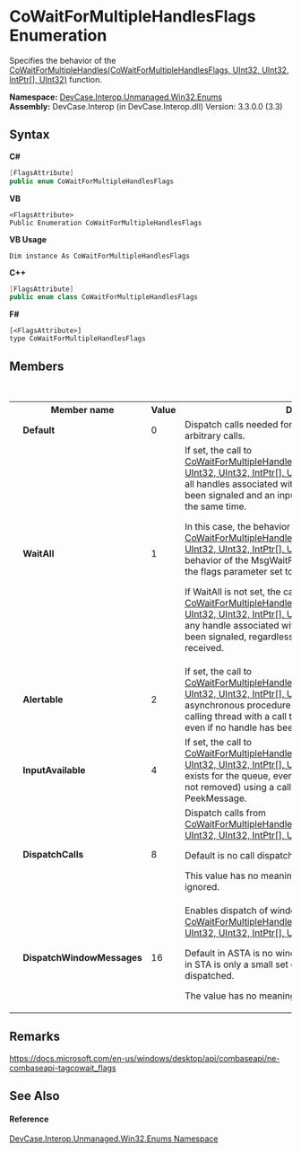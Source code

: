 # CoWaitForMultipleHandlesFlags Enumeration
 

Specifies the behavior of the <a href="M_DevCase_Interop_Unmanaged_Win32_NativeMethods_CoWaitForMultipleHandles">CoWaitForMultipleHandles(CoWaitForMultipleHandlesFlags, UInt32, UInt32, IntPtr[], UInt32)</a> function.

**Namespace:**&nbsp;<a href="N_DevCase_Interop_Unmanaged_Win32_Enums">DevCase.Interop.Unmanaged.Win32.Enums</a><br />**Assembly:**&nbsp;DevCase.Interop (in DevCase.Interop.dll) Version: 3.3.0.0 (3.3)

## Syntax

**C#**<br />
``` C#
[FlagsAttribute]
public enum CoWaitForMultipleHandlesFlags
```

**VB**<br />
``` VB
<FlagsAttribute>
Public Enumeration CoWaitForMultipleHandlesFlags
```

**VB Usage**<br />
``` VB Usage
Dim instance As CoWaitForMultipleHandlesFlags
```

**C++**<br />
``` C++
[FlagsAttribute]
public enum class CoWaitForMultipleHandlesFlags
```

**F#**<br />
``` F#
[<FlagsAttribute>]
type CoWaitForMultipleHandlesFlags
```


## Members
&nbsp;<table><tr><th></th><th>Member name</th><th>Value</th><th>Description</th></tr><tr><td /><td target="F:DevCase.Interop.Unmanaged.Win32.Enums.CoWaitForMultipleHandlesFlags.Default">**Default**</td><td>0</td><td>Dispatch calls needed for marshaling without dispatching arbitrary calls.</td></tr><tr><td /><td target="F:DevCase.Interop.Unmanaged.Win32.Enums.CoWaitForMultipleHandlesFlags.WaitAll">**WaitAll**</td><td>1</td><td>If set, the call to <a href="M_DevCase_Interop_Unmanaged_Win32_NativeMethods_CoWaitForMultipleHandles">CoWaitForMultipleHandles(CoWaitForMultipleHandlesFlags, UInt32, UInt32, IntPtr[], UInt32)</a> will return <a href="T_DevCase_Interop_Unmanaged_Win32_Enums_HResult">S_OK</a> only when all handles associated with the synchronization object have been signaled and an input event has been received, all at the same time. 

 In this case, the behavior of <a href="M_DevCase_Interop_Unmanaged_Win32_NativeMethods_CoWaitForMultipleHandles">CoWaitForMultipleHandles(CoWaitForMultipleHandlesFlags, UInt32, UInt32, IntPtr[], UInt32)</a> corresponds to the behavior of the MsgWaitForMultipleObjectsEx function with the flags parameter set to MWMO_WAITALL. 

 If WaitAll is not set, the call to <a href="M_DevCase_Interop_Unmanaged_Win32_NativeMethods_CoWaitForMultipleHandles">CoWaitForMultipleHandles(CoWaitForMultipleHandlesFlags, UInt32, UInt32, IntPtr[], UInt32)</a> will return <a href="T_DevCase_Interop_Unmanaged_Win32_Enums_HResult">S_OK</a> as soon as any handle associated with the synchronization object has been signaled, regardless of whether an input event is received.</td></tr><tr><td /><td target="F:DevCase.Interop.Unmanaged.Win32.Enums.CoWaitForMultipleHandlesFlags.Alertable">**Alertable**</td><td>2</td><td>If set, the call to <a href="M_DevCase_Interop_Unmanaged_Win32_NativeMethods_CoWaitForMultipleHandles">CoWaitForMultipleHandles(CoWaitForMultipleHandlesFlags, UInt32, UInt32, IntPtr[], UInt32)</a> will return <a href="T_DevCase_Interop_Unmanaged_Win32_Enums_HResult">S_OK</a> if an asynchronous procedure call (APC) has been queued to the calling thread with a call to the QueueUserAPC function, even if no handle has been signaled.</td></tr><tr><td /><td target="F:DevCase.Interop.Unmanaged.Win32.Enums.CoWaitForMultipleHandlesFlags.InputAvailable">**InputAvailable**</td><td>4</td><td>If set, the call to <a href="M_DevCase_Interop_Unmanaged_Win32_NativeMethods_CoWaitForMultipleHandles">CoWaitForMultipleHandles(CoWaitForMultipleHandlesFlags, UInt32, UInt32, IntPtr[], UInt32)</a> will return <a href="T_DevCase_Interop_Unmanaged_Win32_Enums_HResult">S_OK</a> if input exists for the queue, even if the input has been seen (but not removed) using a call to another function, such as PeekMessage.</td></tr><tr><td /><td target="F:DevCase.Interop.Unmanaged.Win32.Enums.CoWaitForMultipleHandlesFlags.DispatchCalls">**DispatchCalls**</td><td>8</td><td>Dispatch calls from <a href="M_DevCase_Interop_Unmanaged_Win32_NativeMethods_CoWaitForMultipleHandles">CoWaitForMultipleHandles(CoWaitForMultipleHandlesFlags, UInt32, UInt32, IntPtr[], UInt32)</a> in an ASTA. 

 Default is no call dispatch. 

 This value has no meaning in other apartment types and is ignored.</td></tr><tr><td /><td target="F:DevCase.Interop.Unmanaged.Win32.Enums.CoWaitForMultipleHandlesFlags.DispatchWindowMessages">**DispatchWindowMessages**</td><td>16</td><td>Enables dispatch of window messages from <a href="M_DevCase_Interop_Unmanaged_Win32_NativeMethods_CoWaitForMultipleHandles">CoWaitForMultipleHandles(CoWaitForMultipleHandlesFlags, UInt32, UInt32, IntPtr[], UInt32)</a> in an ASTA or STA. 

 Default in ASTA is no window messages dispatched, default in STA is only a small set of special-cased messages dispatched. 

 The value has no meaning in MTA and is ignored.</td></tr></table>

## Remarks
<a href="https://docs.microsoft.com/en-us/windows/desktop/api/combaseapi/ne-combaseapi-tagcowait_flags" target="_blank">https://docs.microsoft.com/en-us/windows/desktop/api/combaseapi/ne-combaseapi-tagcowait_flags</a>

## See Also


#### Reference
<a href="N_DevCase_Interop_Unmanaged_Win32_Enums">DevCase.Interop.Unmanaged.Win32.Enums Namespace</a><br />